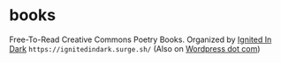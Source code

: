# books

Free-To-Read Creative Commons Poetry Books. Organized by [Ignited In Dark](https://ignitedindark.surge.sh/) `https://ignitedindark.surge.sh/` (Also on [Wordpress dot com](https://ignitedindark.wordpress.com/))
